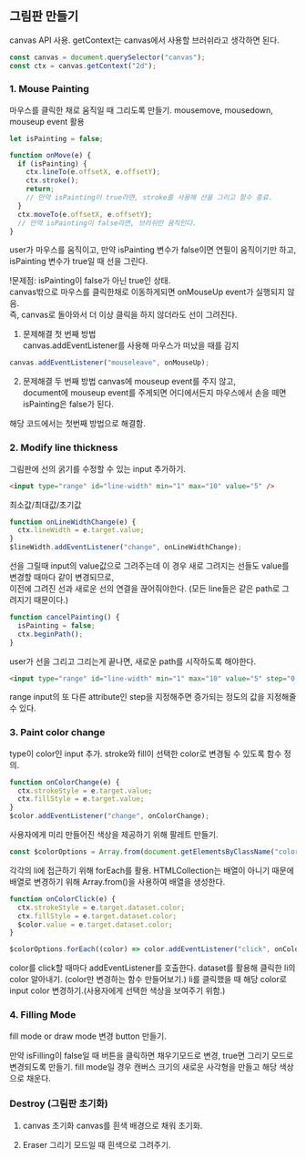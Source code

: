 ## 그림판 만들기

canvas API 사용.
getContext는 canvas에서 사용할 브러쉬라고 생각하면 된다.

```javascript
const canvas = document.querySelector("canvas");
const ctx = canvas.getContext("2d");
```

### 1. Mouse Painting

마우스를 클릭한 채로 움직일 때 그리도록 만들기.
mousemove, mousedown, mouseup event 활용

```javascript
let isPainting = false;

function onMove(e) {
  if (isPainting) {
    ctx.lineTo(e.offsetX, e.offsetY);
    ctx.stroke();
    return;
    // 만약 isPainting이 true라면, stroke를 사용해 선을 그리고 함수 종료.
  }
  ctx.moveTo(e.offsetX, e.offsetY);
  // 만약 isPainting이 false라면, 브러쉬만 움직인다.
}
```

user가 마우스를 움직이고,
만약 isPainting 변수가 false이면 연필이 움직이기만 하고,
isPainting 변수가 true일 때 선을 그린다.

!문제점: isPainting이 false가 아닌 true인 상태.  
canvas밖으로 마우스를 클릭한채로 이동하게되면 onMouseUp event가 실행되지 않음.  
즉, canvas로 돌아와서 더 이상 클릭을 하지 않더라도 선이 그려진다.

1. 문제해결 첫 번째 방법  
   canvas.addEventListener를 사용해 마우스가 떠났을 때를 감지

```javascript
canvas.addEventListener("mouseleave", onMouseUp);
```

2. 문제해결 두 번째 방법
   canvas에 mouseup event를 주지 않고,  
   document에 mouseup event를 주게되면 어디에서든지 마우스에서 손을 떼면 isPainting은 false가 된다.

해당 코드에서는 첫번째 방법으로 해결함.

### 2. Modify line thickness

그림판에 선의 굵기를 수정할 수 있는 input 추가하기.

```html
<input type="range" id="line-width" min="1" max="10" value="5" />
```

최소값/최대값/초기값

```javascript
function onLineWidthChange(e) {
  ctx.lineWidth = e.target.value;
}
$lineWidth.addEventListener("change", onLineWidthChange);
```

선을 그릴때 input의 value값으로 그려주는데 이 경우 새로 그려지는 선들도 value를 변경할 때마다 같이 변경되므로,  
이전에 그려진 선과 새로운 선의 연결을 끊어줘야한다.
(모든 line들은 같은 path로 그려지기 때문이다.)

```javascript
function cancelPainting() {
  isPainting = false;
  ctx.beginPath();
}
```

user가 선을 그리고 그리는게 끝나면, 새로운 path를 시작하도록 해야한다.

```html
<input type="range" id="line-width" min="1" max="10" value="5" step="0.5" />
```

range input의 또 다른 attribute인 step을 지정해주면 증가되는 정도의 값을 지정해줄 수 있다.

### 3. Paint color change

type이 color인 input 추가.
stroke와 fill이 선택한 color로 변경될 수 있도록 함수 정의.

```javascript
function onColorChange(e) {
  ctx.strokeStyle = e.target.value;
  ctx.fillStyle = e.target.value;
}
$color.addEventListener("change", onColorChange);
```

사용자에게 미리 만들어진 색상을 제공하기 위해 팔레트 만들기.

```javascript
const $colorOptions = Array.from(document.getElementsByClassName("color-option"));
```

각각의 li에 접근하기 위해 forEach를 활용.
HTMLCollection는 배열이 아니기 때문에 배열로 변경하기 위해 Array.from()을 사용하여 배열을 생성한다.

```javascript
function onColorClick(e) {
  ctx.strokeStyle = e.target.dataset.color;
  ctx.fillStyle = e.target.dataset.color;
  $color.value = e.target.dataset.color;
}

$colorOptions.forEach((color) => color.addEventListener("click", onColorClick));
```

color를 click할 때마다 addEventListener를 호출한다.
dataset를 활용해 클릭한 li의 color 알아내기.
(color만 변경하는 함수 만들어보기.)
li를 클릭했을 때 해당 color로 input color 변경하기.(사용자에게 선택한 색상을 보여주기 위함.)

### 4. Filling Mode

fill mode or draw mode 변경 button 만들기.

만약 isFilling이 false일 때 버튼을 클릭하면 채우기모드로 변경, true면 그리기 모드로 변경되도록 만들기.
fill mode일 경우 캔버스 크기의 새로운 사각형을 만들고 해당 색상으로 채운다.

### Destroy (그림판 초기화)

1. canvas 초기화
   canvas를 흰색 배경으로 채워 초기화.

2. Eraser
   그리기 모드일 때 흰색으로 그려주기.
